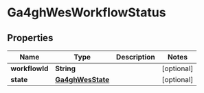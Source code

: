 
# Ga4ghWesWorkflowStatus

## Properties
Name | Type | Description | Notes
------------ | ------------- | ------------- | -------------
**workflowId** | **String** |  |  [optional]
**state** | [**Ga4ghWesState**](Ga4ghWesState.md) |  |  [optional]




